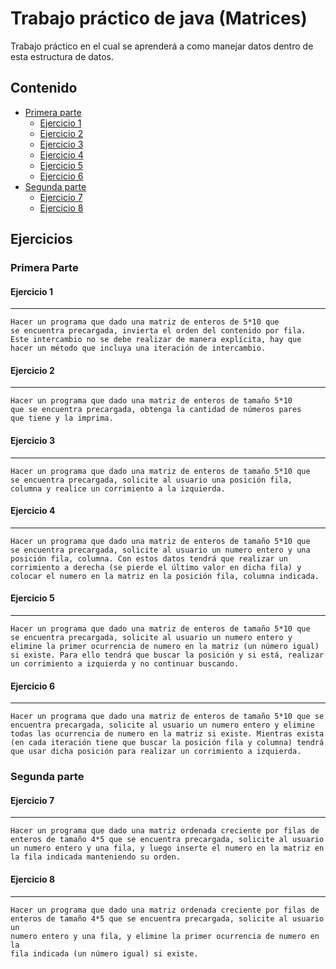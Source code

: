 # Trabajo práctico de java (Matrices)

Trabajo práctico en el cual se aprenderá a como manejar datos dentro de esta estructura de datos.

## Contenido
* [Primera parte](#primera-parte)
    * [Ejercicio 1](#ejercicio-1)
    * [Ejercicio 2](#ejercicio-2)
    * [Ejercicio 3](#ejercicio-3)
    * [Ejercicio 4](#ejercicio-4)
    * [Ejercicio 5](#ejercicio-5)
    * [Ejercicio 6](#ejercicio-6)
* [Segunda parte](#segunda-parte)
    * [Ejercicio 7](#ejercicio-7)
    * [Ejercicio 8](#ejercicio-8)
    

## Ejercicios
### Primera Parte
#### Ejercicio 1
*** 
    Hacer un programa que dado una matriz de enteros de 5*10 que 
    se encuentra precargada, invierta el orden del contenido por fila. 
    Este intercambio no se debe realizar de manera explícita, hay que 
    hacer un método que incluya una iteración de intercambio.
#### Ejercicio 2
*** 
    Hacer un programa que dado una matriz de enteros de tamaño 5*10 
    que se encuentra precargada, obtenga la cantidad de números pares
    que tiene y la imprima.
#### Ejercicio 3
*** 
    Hacer un programa que dado una matriz de enteros de tamaño 5*10 que
    se encuentra precargada, solicite al usuario una posición fila, 
    columna y realice un corrimiento a la izquierda.
#### Ejercicio 4
*** 
    Hacer un programa que dado una matriz de enteros de tamaño 5*10 que 
    se encuentra precargada, solicite al usuario un numero entero y una 
    posición fila, columna. Con estos datos tendrá que realizar un 
    corrimiento a derecha (se pierde el último valor en dicha fila) y 
    colocar el numero en la matriz en la posición fila, columna indicada.
#### Ejercicio 5
*** 
    Hacer un programa que dado una matriz de enteros de tamaño 5*10 que 
    se encuentra precargada, solicite al usuario un numero entero y 
    elimine la primer ocurrencia de numero en la matriz (un número igual) 
    si existe. Para ello tendrá que buscar la posición y si está, realizar 
    un corrimiento a izquierda y no continuar buscando.
#### Ejercicio 6
*** 
    Hacer un programa que dado una matriz de enteros de tamaño 5*10 que se 
    encuentra precargada, solicite al usuario un numero entero y elimine 
    todas las ocurrencia de numero en la matriz si existe. Mientras exista 
    (en cada iteración tiene que buscar la posición fila y columna) tendrá 
    que usar dicha posición para realizar un corrimiento a izquierda.
### Segunda parte
#### Ejercicio 7
*** 
    Hacer un programa que dado una matriz ordenada creciente por filas de
    enteros de tamaño 4*5 que se encuentra precargada, solicite al usuario 
    un numero entero y una fila, y luego inserte el numero en la matriz en 
    la fila indicada manteniendo su orden.
#### Ejercicio 8
*** 
    Hacer un programa que dado una matriz ordenada creciente por filas de
    enteros de tamaño 4*5 que se encuentra precargada, solicite al usuario un
    numero entero y una fila, y elimine la primer ocurrencia de numero en la
    fila indicada (un número igual) si existe.
